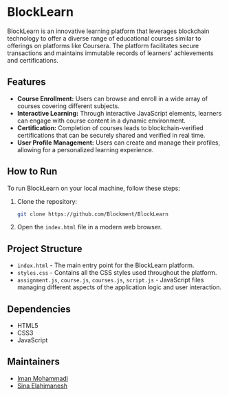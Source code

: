 # BlockLearn

BlockLearn is an innovative learning platform that leverages blockchain technology to offer a diverse range of educational courses similar to offerings on platforms like Coursera. The platform facilitates secure transactions and maintains immutable records of learners' achievements and certifications.

## Features

- **Course Enrollment:** Users can browse and enroll in a wide array of courses covering different subjects.
- **Interactive Learning:** Through interactive JavaScript elements, learners can engage with course content in a dynamic environment.
- **Certification:** Completion of courses leads to blockchain-verified certifications that can be securely shared and verified in real time.
- **User Profile Management:** Users can create and manage their profiles, allowing for a personalized learning experience.

## How to Run

To run BlockLearn on your local machine, follow these steps:

1. Clone the repository:
   ```bash
   git clone https://github.com/Blockment/BlockLearn
   ```

2. Open the `index.html` file in a modern web browser.

## Project Structure

- `index.html` - The main entry point for the BlockLearn platform.
- `styles.css` - Contains all the CSS styles used throughout the platform.
- `assignment.js`, `course.js`, `courses.js`, `script.js` - JavaScript files managing different aspects of the application logic and user interaction.

## Dependencies

- HTML5
- CSS3
- JavaScript

## Maintainers

- [Iman Mohammadi](https://github.com/Imanm02)
- [Sina Elahimanesh](https://github.com/SinaElahimanesh)
